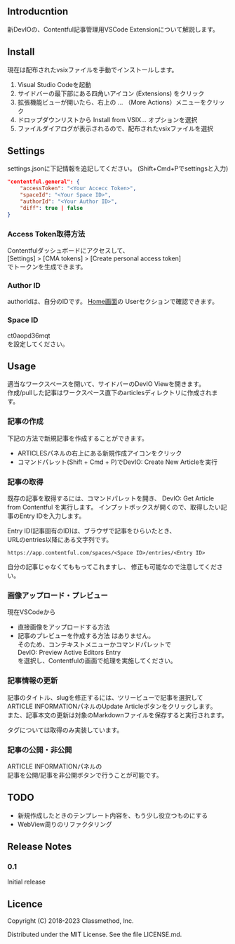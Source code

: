 ## Introducntion

新DevIOの、Contentful記事管理用VSCode Extensionについて解説します。  

## Install

現在は配布されたvsixファイルを手動でインストールします。  

1. Visual Studio Codeを起動
2. サイドバーの最下部にある四角いアイコン (Extensions) をクリック
3. 拡張機能ビューが開いたら、右上の ... （More Actions）メニューをクリック
4. ドロップダウンリストから Install from VSIX... オプションを選択
5. ファイルダイアログが表示されるので、配布されたvsixファイルを選択

## Settings

settings.jsonに下記情報を追記してください。
(Shift+Cmd+Pでsettingsと入力)

```json
"contentful.general": {
    "accessToken": "<Your Accecc Token>",
    "spaceId": "<Your Space ID>",
    "authorId": "<Your Author ID>",
    "diff": true | false
}
```

### Access Token取得方法

Contentfulダッシュボードにアクセスして、  
[Settings] > [CMA tokens] > [Create personal access token]  
でトークンを生成できます。


### Author ID
authorIdは、自分のIDです。
[Home画面](https://app.contentful.com/spaces/ct0aopd36mqt/home)の
Userセクションで確認できます。

### Space ID

ct0aopd36mqt  
を設定してください。

## Usage

適当なワークスペースを開いて、サイドバーのDevIO Viewを開きます。  
作成/pullした記事はワークスペース直下のarticlesディレクトリに作成されます。  

### 記事の作成

下記の方法で新規記事を作成することができます。  

* ARTICLESパネルの右上にある新規作成アイコンをクリック
* コマンドパレット(Shift + Cmd + P)でDevIO: Create New Articleを実行

### 記事の取得

既存の記事を取得するには、コマンドパレットを開き、
DevIO: Get Article from Contentful
を実行します。
インプットボックスが開くので、取得したい記事のEntry IDを入力します。  

Entry ID(記事固有のID)は、ブラウザで記事をひらいたとき、  
URLのentries以降にある文字列です。

```
https://app.contentful.com/spaces/<Space ID>/entries/<Entry ID>
```

自分の記事じゃなくてももってこれますし、
修正も可能なので注意してください。

### 画像アップロード・プレビュー

現在VSCodeから
* 直接画像をアップロードする方法
* 記事のプレビューを作成する方法
はありません。  
そのため、コンテキストメニューかコマンドパレットで  
DevIO: Preview Active Editors Entry  
を選択し、Contentfulの画面で処理を実施してください。  

### 記事情報の更新

記事のタイトル、slugを修正するには、ツリービューで記事を選択して
ARTICLE INFORMATIONパネルのUpdate Articleボタンをクリックします。  
また、記事本文の更新は対象のMarkdownファイルを保存すると実行されます。  

タグについては取得のみ実装しています。  

### 記事の公開・非公開

ARTICLE INFORMATIONパネルの  
記事を公開/記事を非公開ボタンで行うことが可能です。  

## TODO

* 新規作成したときのテンプレート内容を、もう少し役立つものにする
* WebView周りのリファクタリング

## Release Notes

### 0.1

Initial release


## Licence
Copyright (C) 2018-2023 Classmethod, Inc.

Distributed under the MIT License. See the file LICENSE.md.